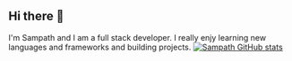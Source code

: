 ## Hi there 👋

I'm Sampath and I am a full stack developer. I really enjy learning new languages and frameworks and building projects. 
[![Sampath GitHub stats](https://github-readme-stats.vercel.app/api?username=sampath24-ss)](https://github.com/sampath24-ss/github-readme-stats)
